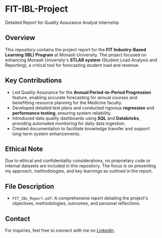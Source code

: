 # FIT-IBL-Project
Detailed Report for Quality Assurance Analyst internship 

## Overview
This repository contains the project report for the **FIT Industry-Based Learning (IBL) Program** at Monash University. The project focused on enhancing Monash University's **STLAR system** (Student Load Analysis and Reporting), a critical tool for forecasting student load and revenue.

## Key Contributions
- Led Quality Assurance for the **Annual Period-to-Period Progression** feature, enabling accurate forecasting for annual courses and benefitting resource planning for the Medicine faculty.
- Developed detailed test plans and conducted rigorous **regression** and **performance testing**, ensuring system reliability.
- Introduced data quality dashboards using **SQL** and **Databricks**, providing automated monitoring for daily data ingestion.
- Created documentation to facilitate knowledge transfer and support long-term system enhancements.

## Ethical Note
Due to ethical and confidentiality considerations, no proprietary code or internal datasets are included in this repository. The focus is on presenting my approach, methodologies, and key learnings as outlined in the report.

## File Description
- `FIT_IBL_Report.pdf`: A comprehensive report detailing the project's objectives, methodologies, outcomes, and personal reflections.

## Contact
For inquiries, feel free to connect with me on [LinkedIn](linkedin.com/in/snehar-singh-gujral-61368029b).
